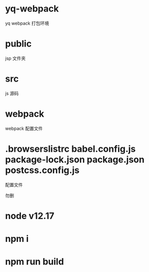 # yq-webpack

yq webpack 打包环境

# public

jsp 文件夹

# src

js 源码

# webpack

webpack 配置文件

# .browserslistrc babel.config.js package-lock.json package.json postcss.config.js

配置文件

勿删
# node v12.17
# npm i
# npm run build